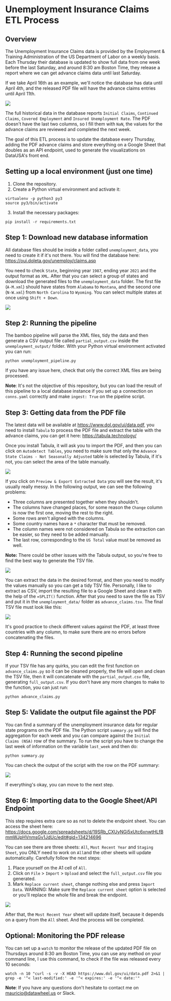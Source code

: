 # Unemployment Insurance Claims ETL Process

## Overview

The Unemployment Insurance Claims data is provided by the Employment & Training Administration of the US Department of Labor on a weekly basis. Each Thursday their database is updated to show full data from one week before the last Saturday, and around 8:30 am Boston Time, they release a report where we can get advance claims data until last Saturday. 

If we take April 16th as an example, we'll notice the database has data until April 4th, and the released PDF file will have the advance claims entries until April 11th.

<img src="img/date_example.png">

The full historical data in the database reports `Initial Claims`, `Continued Claims`, `Covered Employment` and `Insured Unemployment Rate`. The PDF doesn't have the last two columns, so I fill them with `NaN`, the values for the advance claims are reviewed and completed the next week.

The goal of this ETL process is to update the database every Thursday, adding the PDF advance claims and store everything on a Google Sheet that doubles as an API endpoint, used to generate the visualizations on DataUSA's front end.

## Setting up a local environment (just one time)

1. Clone the repository.
2. Create a Python virtual environment and activate it: 
```
virtualenv -p python3 py3
source py3/bin/activate
```
3. Install the necessary packages:
```
pip install -r requirements.txt
```

## Step 1: Download new database information

All database files should be inside a folder called `unemployment_data`, you need to create it if it's not there. You will find the database here: https://oui.doleta.gov/unemploy/claims.asp

You need to check `State`, beginning year `1987`, ending year `2021` and the output format as `XML`. After that you can select a group of states and download the generated files to the `unemployment_data` folder. The first file (`A-M.xml`) should have states from `Alabama` to `Montana`, and the second one (`N-W.xml`) from `North Carolina` to `Wyoming`. You can select multiple states at once using `Shift + Down`.

<img src="img/downloading_files.png">

## Step 2: Running the pipeline

The bamboo pipeline will parse the XML files, tidy the data and then generate a CSV output file called `partial_output.csv` inside the `unemployment_output/` folder. With your Python virtual environment activated you can run:
```
python unemployment_pipeline.py
```
If you have any issue here, check that only the correct XML files are being processed.

**Note**: It's not the objective of this repository, but you can load the result of this pipeline to a local database instance if you set up a connection on `conns.yaml` correctly and make `ingest: True` on the pipeline script.

## Step 3: Getting data from the PDF file

The latest data will be available at https://www.dol.gov/ui/data.pdf, you need to install `Tabula` to process the PDF file and extract the table with the advance claims, you can get it here: https://tabula.technology/

Once you install Tabula, it will ask you to import the PDF, and then you can click on `Autodetect Tables`, you need to make sure that only the `Advance State Claims - Not Seasonally Adjusted` table is selected by Tabula, if it's not, you can select the area of the table manually. 

<img src="img/tabula_selection.png">

If you click on `Preview & Export Extracted Data` you will see the result, it's usually really messy. In the following output, we can see the following problems:
* Three columns are presented together when they shouldn't.
* The columns have changed places, for some reason the `Change` column is now the first one, moving the rest to the right.
* Some rows aren't aligned with the columns.
* Some country names have a `*` character that must be removed.
* The column names were not considered on Tabula so the extraction can be easier, so they need to be added manually.
* The last row, corresponding to the `US Total` value must be removed as well.

**Note:** There could be other issues with the Tabula output, so you're free to find the best way to generate the TSV file.

<img src="img/tabula_result.png">

You can extract the data in the desired format, and then you need to modify the values manually so you can get a tidy TSV file. Personally, I like to extract as CSV, import the resulting file to a Google Sheet and clean it with the help of the `=SPLIT()` function. After that you need to save the file as TSV and put it in the `unemployment_data/` folder as `advance_claims.tsv`. The final TSV file must look like this:

<img src="img/tsv_result.png">

It's good practice to check different values against the PDF, at least three countries with any column, to make sure there are no errors before concatenating the files.


## Step 4: Running the second pipeline

If your TSV file has any quirks, you can edit the first function on `advance_claims.py` so it can be cleaned properly, the file will open and clean the TSV file, then it will concatenate with the `partial_output.csv` file, generating `full_output.csv`. If you don't have any more changes to make to the function, you can just run:
```
python advance_claims.py
```

## Step 5: Validate the output file against the PDF

You can find a summary of the unemployment insurance data for regular state programs on the PDF file. The Python script `summary.py` will find the aggregation for each week and you can compare against the `Initial Claims (NSA)` row of the summary. To run the script you have to change the last week of information on the variable `last_week` and then do:
```
python summary.py
```
You can check the output of the script with the row on the PDF summary:

<img src="img/data_check.png">

If everything's okay, you can move to the next step.


## Step 6: Importing data to the Google Sheet/API Endpoint

This step requires extra care so as not to delete the endpoint sheet. You can access the sheet here: https://docs.google.com/spreadsheets/d/19SRb_CXUyNGj5xUtc6xnwtHLfBmmWJpHVnmsGv1JdUc/edit#gid=134214696

You can see there are three sheets: `All`, `Most Recent Year` and `Staging Sheet`, you ONLY need to work on `All`and the other sheets will update automatically. Carefully follow the next steps:

1. Place yourself on the A1 cell of `All`.
2. Click on `File` > `Import` > `Upload` and select the `full_output.csv` file you generated.
3. Mark `Replace current sheet`, change nothing else and press `Import Data`. WARNING: Make sure the `Replace current sheet` option is selected or you'll replace the whole file and break the endpoint.

<img src="img/sheet_import.png">

After that, the `Most Recent Year` sheet will update itself, because it depends on a query from the `All` sheet. And the process will be completed.


## Optional: Monitoring the PDF release

You can set up a `watch` to monitor the release of the updated PDF file on Thursdays around 8:30 am Boston Time, you can use any method on your command line, I use this command, to check if the file was released every 10 seconds:

```
watch -n 10 "curl -s -v -X HEAD https://www.dol.gov/ui/data.pdf 2>&1 | grep -e '^< last-modified:' -e '^< expires:' -e '^< date:'"
```

**Note**: If you have any questions don't hesitate to contact me on mauricio@datawheel.us or Slack.